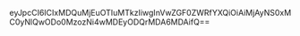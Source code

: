 eyJpcCI6ICIxMDQuMjEuOTIuMTkzIiwgInVwZGF0ZWRfYXQiOiAiMjAyNS0xMC0yNlQwODo0MzozNi4wMDEyODQrMDA6MDAifQ==